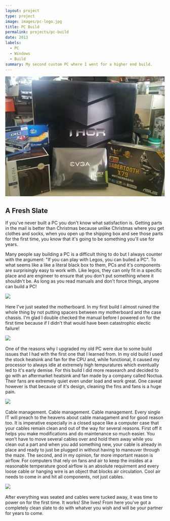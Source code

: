 ```yaml
---
layout: project
type: project
image: images/pc-logo.jpg
title: PC Build
permalink: projects/pc-build
date: 2013
labels:
  - PC
  - Windows
  - Build
summary: My second custom PC where I went for a higher end build. 
---
```


<div class="ui small rounded images">
  <img class="ui image" src="../images/pc-1.jpg">
</div>

## A Fresh Slate

If you've never built a PC you don't know what satisfaction is. Getting parts in the mail is better than Christmas because unlike Christmas where you get clothes and socks, when you open up the shipping box and see those parts for the first time, you know that it's going to be something you'll use for years. 

Many people say building a PC is a difficult thing to do but I always counter with the argument: "If you can play with Legos, you can builed a PC". To what seems like a like a literal black box to them, PCs and it's components are surprisingly easy to work with. Like legos, they can only fit in a specific place and are engineer to ensure that you don't put something where it shouldn't be. As long as you read manuals and don't force things, anyone can build a PC!

<div class="ui small rounded images">
  <img class="ui image" src="pc-2.jpg">
</div>

Here I've just seated the motherboard. In my first build I almost ruined the whole thing by not putting spacers between my motherboard and the case chassis. I'm glad I double checked the manual before I powered on for the first time because if I didn't that would have been catastrophic electic failure! 

<div class="ui small rounded images">
  <img class="ui image" src="pc-3.jpg">
</div>

One of the reasons why I upgraded my old PC were due to some build issues that I had with the first one that I learned from. In my old build I used the stock heatsink and fan for the CPU and, while functional, it caused my processor to always idle at extremely high tempuratures which eventually led to it's early demise. For this build I did more reasearch and decided to go with an aftermarket heatsink and fan made by a company called Noctua. Their fans are extremely quiet even under load and work great. One caveat however is that because of it's design, cleaning the fins and fans is a huge pain.

<div class="ui small rounded images">
  <img class="ui image" src="pc-4.jpg">
</div>

Cable management. Cable management. Cable management. Every single IT will preach to the heavens about cable managament and for good reason too. It is imperative especially in a closed space like a computer case that your cables remain clean and out of the way for several reasons. First off it helps you make modifications and do maintenance so much easier. You won't have to move several cables over and hold them away while you clean out a part and when you add something new, your cable is already in place and ready to just be plugged in without having to maneuver through the maze. The second, and in my opinion, far more important reason is airflow. For computers that rely on fans and air to keep the insides at a reasonable temperature good airflow is an absolute requirment and every loose cable or hanging wire is an object that blocks air circulation. Cool air needs to come in and hit all components, not just cables.

<div class="ui small rounded images">
  <img class="ui image" src="pc-5.jpg">
</div>

After everything was seated and cables were tucked away, it was time to power on for the first time. It works! She lives! From here you've got a completely clean slate to do with whatver you wish and will be your partner for years to come.
